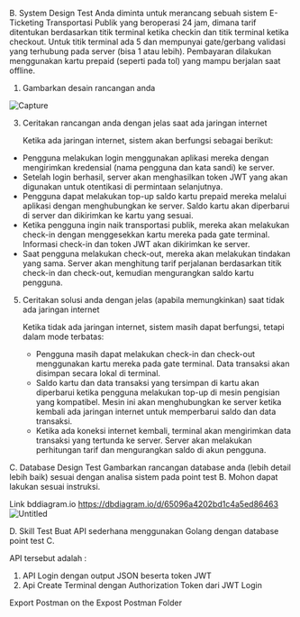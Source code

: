 B.	System Design Test 
Anda diminta untuk merancang sebuah sistem E-Ticketing Transportasi Publik yang beroperasi 24 jam, dimana tarif ditentukan berdasarkan titik terminal ketika checkin dan titik terminal ketika checkout. Untuk titik terminal ada 5 dan mempunyai gate/gerbang validasi yang terhubung pada server (bisa 1 atau lebih). Pembayaran dilakukan menggunakan kartu prepaid (seperti pada tol) yang mampu berjalan saat offline.

1.	Gambarkan desain rancangan anda
   
   ![Capture](https://github.com/syaukhul08/Test-Skill-MKP/assets/61621568/0595dd1b-9f24-4605-b353-fdf376eead05)

3. 	Ceritakan rancangan anda dengan jelas saat ada jaringan internet

    Ketika ada jaringan internet, sistem akan berfungsi sebagai berikut:
   - Pengguna melakukan login menggunakan aplikasi mereka dengan mengirimkan kredensial (nama pengguna dan kata sandi) ke server.
   - Setelah login berhasil, server akan menghasilkan token JWT yang akan digunakan untuk otentikasi di permintaan selanjutnya.
   - Pengguna dapat melakukan top-up saldo kartu prepaid mereka melalui aplikasi dengan menghubungkan ke server. Saldo kartu akan diperbarui di server dan dikirimkan ke kartu yang sesuai.
   - Ketika pengguna ingin naik transportasi publik, mereka akan melakukan check-in dengan menggesekkan kartu mereka pada gate terminal. Informasi check-in dan token JWT akan dikirimkan ke server.
   - Saat pengguna melakukan check-out, mereka akan melakukan tindakan yang sama. Server akan menghitung tarif perjalanan berdasarkan titik check-in dan check-out, kemudian mengurangkan saldo kartu pengguna.

5. 	Ceritakan solusi anda dengan jelas (apabila memungkinkan) saat tidak ada jaringan internet

   	Ketika tidak ada jaringan internet, sistem masih dapat berfungsi, tetapi dalam mode terbatas:
   	- Pengguna masih dapat melakukan check-in dan check-out menggunakan kartu mereka pada gate terminal. Data transaksi akan disimpan secara lokal di terminal.
    - Saldo kartu dan data transaksi yang tersimpan di kartu akan diperbarui ketika pengguna melakukan top-up di mesin pengisian yang kompatibel. Mesin ini akan menghubungkan ke server ketika kembali ada jaringan internet untuk memperbarui saldo dan data transaksi.
    - Ketika ada koneksi internet kembali, terminal akan mengirimkan data transaksi yang tertunda ke server. Server akan melakukan perhitungan tarif dan mengurangkan saldo di akun pengguna.

C.	Database Design Test
Gambarkan rancangan database anda (lebih detail lebih baik) sesuai dengan analisa 	sistem pada point test B. Mohon dapat lakukan sesuai instruksi.

Link bddiagram.io
https://dbdiagram.io/d/65096a4202bd1c4a5ed86463
![Untitled](https://github.com/syaukhul08/Test-Skill-MKP/assets/61621568/22a759e8-7456-4d36-b5b2-879bfd1c5a44)

D.	Skill Test
Buat API sederhana menggunakan Golang dengan database point test C.

API tersebut adalah :
1.	API Login dengan output JSON beserta token JWT
2.	Api Create Terminal dengan Authorization Token dari JWT Login


Export Postman on the Expost Postman Folder
